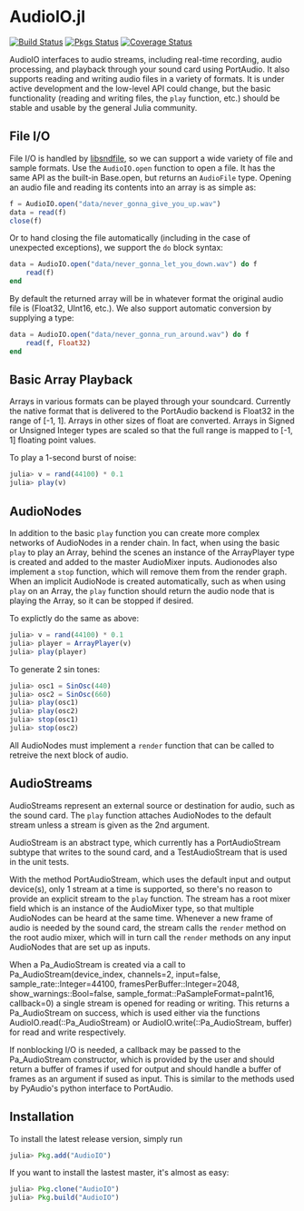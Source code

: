AudioIO.jl
==========

[![Build Status](https://travis-ci.org/ssfrr/AudioIO.jl.svg?branch=master)](https://travis-ci.org/ssfrr/AudioIO.jl)
[![Pkgs Status](http://pkg.julialang.org/badges/AudioIO_release.svg)](http://pkg.julialang.org/?pkg=AudioIO&ver=release)
[![Coverage Status](https://img.shields.io/coveralls/ssfrr/AudioIO.jl.svg)](https://coveralls.io/r/ssfrr/AudioIO.jl?branch=master)

AudioIO interfaces to audio streams, including real-time recording, audio
processing, and playback through your sound card using PortAudio. It also
supports reading and writing audio files in a variety of formats. It is under
active development and the low-level API could change, but the basic
functionality (reading and writing files, the `play` function, etc.) should be
stable and usable by the general Julia community.

File I/O
--------

File I/O is handled by [libsndfile](http://www.mega-nerd.com/libsndfile/), so
we can support a wide variety of file and sample formats. Use the
`AudioIO.open` function to open a file. It has the same API as the built-in
Base.open, but returns an `AudioFile` type. Opening an audio file and reading
its contents into an array is as simple as:

```julia
f = AudioIO.open("data/never_gonna_give_you_up.wav")
data = read(f)
close(f)
```

Or to hand closing the file automatically (including in the case of unexpected
exceptions), we support the `do` block syntax:

```julia
data = AudioIO.open("data/never_gonna_let_you_down.wav") do f
    read(f)
end
```

By default the returned array will be in whatever format the original audio file is
(Float32, UInt16, etc.). We also support automatic conversion by supplying a type:

```julia
data = AudioIO.open("data/never_gonna_run_around.wav") do f
    read(f, Float32)
end
```

Basic Array Playback
--------------------

Arrays in various formats can be played through your soundcard. Currently the
native format that is delivered to the PortAudio backend is Float32 in the
range of [-1, 1]. Arrays in other sizes of float are converted. Arrays
in Signed or Unsigned Integer types are scaled so that the full range is
mapped to [-1, 1] floating point values.

To play a 1-second burst of noise:

```julia
julia> v = rand(44100) * 0.1
julia> play(v)
```

AudioNodes
----------

In addition to the basic `play` function you can create more complex networks
of AudioNodes in a render chain. In fact, when using the basic `play` to play
an Array, behind the scenes an instance of the ArrayPlayer type is created
and added to the master AudioMixer inputs. Audionodes also implement a `stop`
function, which will remove them from the render graph. When an implicit
AudioNode is created automatically, such as when using `play` on an Array, the
`play` function should return the audio node that is playing the Array, so it
can be stopped if desired.

To explictly do the same as above:

```julia
julia> v = rand(44100) * 0.1
julia> player = ArrayPlayer(v)
julia> play(player)
```

To generate 2 sin tones:

```julia
julia> osc1 = SinOsc(440)
julia> osc2 = SinOsc(660)
julia> play(osc1)
julia> play(osc2)
julia> stop(osc1)
julia> stop(osc2)
```

All AudioNodes must implement a `render` function that can be called to
retreive the next block of audio.

AudioStreams
------------

AudioStreams represent an external source or destination for audio, such as the
sound card. The `play` function attaches AudioNodes to the default stream
unless a stream is given as the 2nd argument.

AudioStream is an abstract type, which currently has a PortAudioStream subtype
that writes to the sound card, and a TestAudioStream that is used in the unit
tests.

With the method PortAudioStream, which uses the default input and output device(s), 
only 1 stream at a time is supported, so there's no reason to provide
an explicit stream to the `play` function. The stream has a root mixer field
which is an instance of the AudioMixer type, so that multiple AudioNodes
can be heard at the same time. Whenever a new frame of audio is needed by the
sound card, the stream calls the `render` method on the root audio mixer, which
will in turn call the `render` methods on any input AudioNodes that are set
up as inputs.

When a Pa_AudioStream is created via a call to 
Pa_AudioStream(device_index, channels=2, input=false,
                              sample_rate::Integer=44100,
                              framesPerBuffer::Integer=2048,
                              show_warnings::Bool=false,
                              sample_format::PaSampleFormat=paInt16,
                              callback=0)
a single stream is opened for reading or writing. This returns a Pa_AudioStream on success, 
which is used either via the functions AudioIO.read(::Pa_AudioStream) or 
AudioIO.write(::Pa_AudioStream, buffer) for read and write respectively.

If nonblocking I/O is needed, a callback may be passed to the Pa_AudioStream constructor, 
which is provided by the user and should return a buffer of frames if used for output and should
handle a buffer of frames as an argument if sused as input. This is similar
to the methods used by PyAudio's python interface to PortAudio.

Installation
------------

To install the latest release version, simply run

```julia
julia> Pkg.add("AudioIO")
```

If you want to install the lastest master, it's almost as easy:

```julia
julia> Pkg.clone("AudioIO")
julia> Pkg.build("AudioIO")
```

